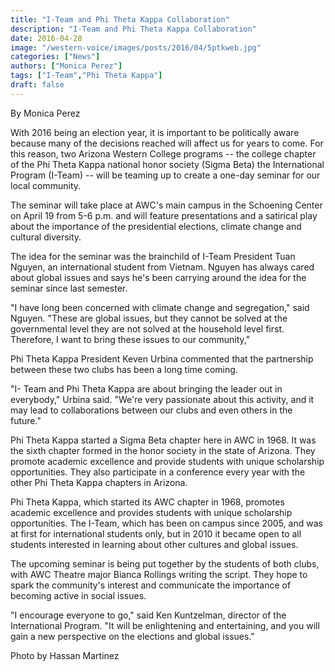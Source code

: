 ```yaml
---
title: "I-Team and Phi Theta Kappa Collaboration"
description: "I-Team and Phi Theta Kappa Collaboration"
date: 2016-04-28
image: "/western-voice/images/posts/2016/04/5ptkweb.jpg"
categories: ["News"]
authors: ["Monica Perez"]
tags: ["I-Team","Phi Theta Kappa"]
draft: false
---
```

By Monica Perez

With 2016 being an election year, it is important to be politically aware because many of the decisions reached will affect us for years to come. For this reason, two Arizona Western College programs -- the college chapter of the Phi Theta Kappa national honor society (Sigma Beta) the International Program (I-Team) -- will be teaming up to create a one-day seminar for our local community.

The seminar will take place at AWC's main campus in the Schoening Center on April 19 from 5-6 p.m. and will feature presentations and a satirical play about the importance of the presidential elections, climate change and cultural diversity.

The idea for the seminar was the brainchild of I-Team President Tuan Nguyen, an international student from Vietnam. Nguyen has always cared about global issues and says he's been carrying around the idea for the seminar since last semester.

"I have long been concerned with climate change and segregation," said Nguyen. "These are global issues, but they cannot be solved at the governmental level they are not solved at the household level first. Therefore, I want to bring these issues to our community,"

Phi Theta Kappa President Keven Urbina commented that the partnership between these two clubs has been a long time coming.

"I- Team and Phi Theta Kappa are about bringing the leader out in everybody," Urbina said. "We're very passionate about this activity, and it may lead to collaborations between our clubs and even others in the future."

Phi Theta Kappa started a Sigma Beta chapter here in AWC in 1968. It was the sixth chapter formed in the honor society in the state of Arizona. They promote academic excellence and provide students with unique scholarship opportunities. They also participate in a conference every year with the other Phi Theta Kappa chapters in Arizona.

Phi Theta Kappa, which started its AWC chapter in 1968, promotes academic excellence and provides students with unique scholarship opportunities. The I-Team, which has been on campus since 2005, and was at first for international students only, but in 2010 it became open to all students interested in learning about other cultures and global issues.

The upcoming seminar is being put together by the students of both clubs, with AWC Theatre major Bianca Rollings writing the script. They hope to spark the community's interest and communicate the importance of becoming active in social issues.

"I encourage everyone to go," said Ken Kuntzelman, director of the International Program. "It will be enlightening and entertaining, and you will gain a new perspective on the elections and global issues."

Photo by Hassan Martinez